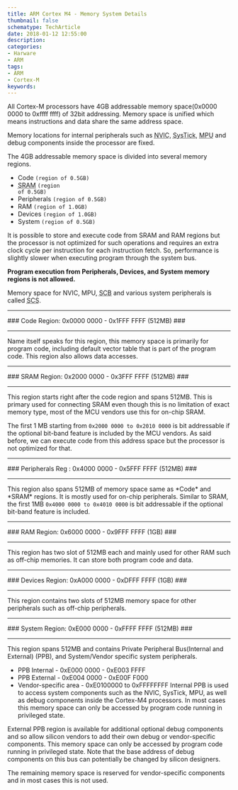 ```yaml
---
title: ARM Cortex M4 - Memory System Details
thumbnail: false
schematype: TechArticle
date: 2018-01-12 12:55:00
description:
categories:
- Harware
- ARM
tags:
- ARM
- Cortex-M
keywords:
---
```

All Cortex-M processors have 4GB addressable memory space(0x0000 0000 to 0xffff ffff) of 32bit addressing. Memory space is unified which means instructions and data share the same address space.

Memory locations for internal peripherals such as <abbr title="Nested Vector Interrupt Controller">NVIC</abbr>, <abbr title="System Tick timer">SysTick</abbr>, <abbr title="Memory Protection Unit">MPU</abbr> and  debug components inside the processor are fixed.

The 4GB addressable memory space is divided into several memory regions.

* Code                                     <code>(region of 0.5GB)</code>
* <abbr title="Static Random Access Memory">SRAM</abbr>                         <code>(region of 0.5GB)</code>           
* Peripherals                              <code>(region of 0.5GB)</code>
* RAM                                      <code>(region of 1.0GB)</code>
* Devices                                  <code>(region of 1.0GB)</code>
* System                                   <code>(region of 0.5GB)</code>

It is possible to store and execute code from SRAM and RAM regions but the processor is not optimized for such operations and requires an extra clock cycle per instruction for each instruction fetch. So, performance is slightly slower when executing program through the system bus.

**Program execution from Peripherals, Devices, and System memory regions is not allowed.**

Memory space for NVIC, MPU, <abbr title="System Control Block">SCB</abbr> and various system peripherals is called <abbr title="System Control Space">SCS</abbr>.
<hr />
### Code Region: 0x0000 0000 - 0x1FFF FFFF (512MB) ###
<hr />Name itself speaks for this region, this memory space is primarily for program code, including default vector table that is part of the program code. This region also allows data accesses.
<hr />
### SRAM Region: 0x2000 0000 - 0x3FFF FFFF (512MB) ###
<hr />This region starts right after the code region and spans 512MB. This is primary used for connecting SRAM even though this is no limitation of exact memory type, most of the MCU vendors use this for on-chip SRAM.

The first 1 MB  starting from <code>0x2000 0000 to 0x2010 0000</code> is bit addressable if the optional bit-band feature is included by the MCU vendors. As said before, we can execute code from this address space but the processor is not optimized for that.
<hr />
### Peripherals Reg : 0x4000 0000 - 0x5FFF FFFF (512MB) ###
<hr />This region also spans 512MB of memory space same as *Code* and *SRAM* regions. It is mostly used for on-chip peripherals. Similar to SRAM, the first 1MB <code>0x4000 0000 to 0x4010 0000</code> is bit addressable if the optional bit-band feature is included.
<hr />
### RAM Region: 0x6000 0000 - 0x9FFF FFFF (1GB) ###
<hr />This region has two slot of 512MB each and mainly used for other RAM such as off-chip memories. It can store both program  code and data.
<hr />
### Devices Region: 0xA000 0000 - 0xDFFF FFFF (1GB) ###
<hr />This region contains two slots of 512MB memory space for other peripherals such as off-chip peripherals.
<hr />
### System Region: 0xE000 0000 - 0xFFFF FFFF (512MB) ###
<hr />This region spans 512MB and contains Private Peripheral Bus(Internal  and External) (PPB), and System/Vendor specific system peripherals.

* PPB Internal - 0xE000 0000 - 0xE003 FFFF
* PPB External - 0xE004 0000 - 0xE00F F000
* Vendor-specific area - 0xE0100000 to 0xFFFFFFFF
Internal PPB is used to access system components such as the NVIC, SysTick, MPU, as well as debug components inside the Cortex-M4 processors. In most cases this memory space can only be accessed by program code running in privileged state.

External PPB region is available for additional optional debug components and so allow silicon vendors to add their own debug or vendor-specific components. This memory space can only be accessed by program code running in privileged state. Note that the base address of debug components on this bus can potentially be changed by silicon designers.

The remaining memory space is reserved for vendor-specific components and in most cases this is not used.
